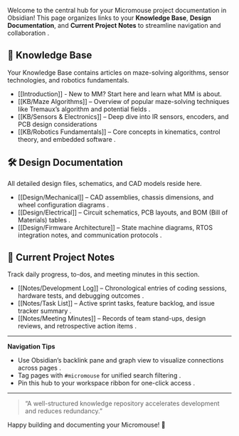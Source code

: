 Welcome to the central hub for your Micromouse project documentation in Obsidian! This page organizes links to your **Knowledge Base**, **Design Documentation**, and **Current Project Notes** to streamline navigation and collaboration .

## 📖 Knowledge Base  
Your Knowledge Base contains articles on maze-solving algorithms, sensor technologies, and robotics fundamentals.  
- [[Introduction]] - New to MM? Start here and learn what MM is about. 
- [[KB/Maze Algorithms]] – Overview of popular maze-solving techniques like Tremaux’s algorithm and potential fields .  
- [[KB/Sensors & Electronics]] – Deep dive into IR sensors, encoders, and PCB design considerations 
- [[KB/Robotics Fundamentals]] – Core concepts in kinematics, control theory, and embedded software .  

## 🛠️ Design Documentation  
All detailed design files, schematics, and CAD models reside here.  
- [[Design/Mechanical]] – CAD assemblies, chassis dimensions, and wheel configuration diagrams .  
- [[Design/Electrical]] – Circuit schematics, PCB layouts, and BOM (Bill of Materials) tables . 
- [[Design/Firmware Architecture]] – State machine diagrams, RTOS integration notes, and communication protocols .  

## 📝 Current Project Notes  
Track daily progress, to-dos, and meeting minutes in this section.  
- [[Notes/Development Log]] – Chronological entries of coding sessions, hardware tests, and debugging outcomes .  
- [[Notes/Task List]] – Active sprint tasks, feature backlog, and issue tracker summary .  
- [[Notes/Meeting Minutes]] – Records of team stand-ups, design reviews, and retrospective action items .  

---

**Navigation Tips**  
- Use Obsidian’s backlink pane and graph view to visualize connections across pages .  
- Tag pages with `#micromouse` for unified search filtering .  
- Pin this hub to your workspace ribbon for one-click access .  

---

> “A well-structured knowledge repository accelerates development and reduces redundancy.”  

Happy building and documenting your Micromouse! 🚀  

